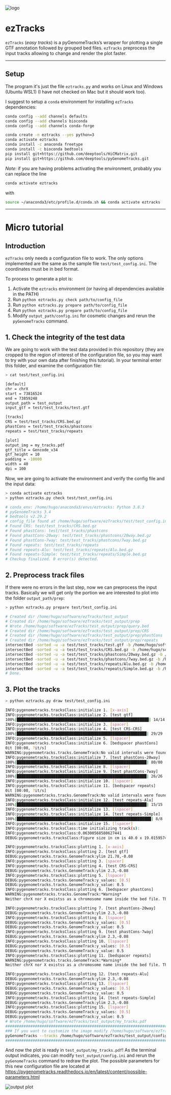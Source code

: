 ![logo](logo.png)
# ezTracks
`ezTracks` (*easy tracks*) is a pyGenomeTracks’s wrapper for plotting a single GTF annotation followed by grouped bed files. `ezTracks` preprocess the input tracks allowing to change and render the plot faster.

---
## Setup
The program it's just the file `eztracks.py` and works on Linux and Windows (Ubuntu WSL1) (I have not checked on Mac but it should work too). 

I suggest to setup a `conda` environment for installing `ezTracks` dependencies:

```bash
conda config --add channels defaults
conda config --add channels bioconda
conda config --add channels conda-forge

conda create -n eztracks --yes python=3
conda activate eztracks
conda install -c anaconda freetype
conda install -c bioconda bedtools
pip install git+https://github.com/deeptools/HiCMatrix.git
pip install git+https://github.com/deeptools/pyGenomeTracks.git
```

*Note*: if you are having problems activating the environment, probably you can replace the line 
```bash
conda activate eztracks
````
with
```bash
source ~/anaconda3/etc/profile.d/conda.sh && conda activate eztracks
```

---
# Micro tutorial
## Introduction
`ezTracks` only needs a configuration file to work. The only options implemented are the same as the sample file `test/test_config.ini`. The coordinates must be in bed format.

To process to generate a plot is:
1. Activate the `eztracks` environment (or having all dependencies available in the PATH)
2. Run `python eztracks.py check path/to/config_file`
3. Run `python eztracks.py prepare path/to/config_file`
4. Run `python eztracks.py prepare path/to/config_file`
5. Modify `output_path/config.ini` for cosmetic changes and rerun the `pyGenomeTracks` command.

## 1. Check the integrity of the test data
We are going to work with the test data provided in this repository (they are cropped to the region of interest of the configuration file, so you may want to try with your own data after finishing this tutorial). In your terminal enter this folder, and examine the configuration file:
```bash
> cat test/test_config.ini

[default]
chr = chrX
start = 73816524
end = 73859248
output_path = test_output
input_gtf = test/test_tracks/test.gtf

[tracks]
CRS = test/test_tracks/CRS.bed.gz
phastCons = test/test_tracks/phastcons
repeats = test/test_tracks/repeats

[plot]
output_img = my_tracks.pdf
gtf_title = Gencode_v34
gtf_height = 10
padding = -10000
width = 40
dpi = 100
```

Now, we are going to activate the environment and verify the config file and the input data:
```bash
> conda activate eztracks
> python eztracks.py check test/test_config.ini

# conda_env: /home/hugo/anaconda3/envs/eztracks: Python 3.8.3
# pyGenomeTracks 3.4
# bedtools v2.29.2
# config_file found at /home/hugo/software/ezTracks/test/test_config.ini
# Found CRS: test/test_tracks/CRS.bed.gz
# Found phastCons: test/test_tracks/phastcons
# Found phastCons-20way: test/test_tracks/phastcons/20way.bed.gz
# Found phastCons-7way: test/test_tracks/phastcons/7way.bed.gz
# Found repeats: test/test_tracks/repeats
# Found repeats-Alu: test/test_tracks/repeats/Alu.bed.gz
# Found repeats-Simple: test/test_tracks/repeats/Simple.bed.gz
# Checkup finalized. 0 error(s) detected.
```

## 2. Preprocess track files
If there were no errors in the last step, now we can preprocess the input tracks. Basically we will get only the portion we are interested to plot into the folder `output_path/prep`:


```bash
> python eztracks.py prepare test/test_config.ini

# Created dir /home/hugo/software/ezTracks/test_output
# Created dir /home/hugo/software/ezTracks/test_output/prep
# Wrote /home/hugo/software/ezTracks/test_output/prep/query.bed
# Created dir /home/hugo/software/ezTracks/test_output/prep/CRS
# Created dir /home/hugo/software/ezTracks/test_output/prep/phastCons
# Created dir /home/hugo/software/ezTracks/test_output/prep/repeats
intersectBed -sorted -u -a test/test_tracks/test.gtf -b /home/hugo/software/ezTracks/test_output/prep/query.bed | sort -k1,1 -k4,4n > /home/hugo/software/ezTracks/test_output/prep/input.gtf
intersectBed -sorted -u -a test/test_tracks/CRS.bed.gz -b /home/hugo/software/ezTracks/test_output/prep/query.bed > /home/hugo/software/ezTracks/test_output/prep/CRS/CRS.bed
intersectBed -sorted -u -a test/test_tracks/phastcons/20way.bed.gz -b /home/hugo/software/ezTracks/test_output/prep/query.bed > /home/hugo/software/ezTracks/test_output/prep/phastCons/20way.bed
intersectBed -sorted -u -a test/test_tracks/phastcons/7way.bed.gz -b /home/hugo/software/ezTracks/test_output/prep/query.bed > /home/hugo/software/ezTracks/test_output/prep/phastCons/7way.bed
intersectBed -sorted -u -a test/test_tracks/repeats/Alu.bed.gz -b /home/hugo/software/ezTracks/test_output/prep/query.bed > /home/hugo/software/ezTracks/test_output/prep/repeats/Alu.bed
intersectBed -sorted -u -a test/test_tracks/repeats/Simple.bed.gz -b /home/hugo/software/ezTracks/test_output/prep/query.bed > /home/hugo/software/ezTracks/test_output/prep/repeats/Simple.bed
# Done.
```

## 3. Plot the tracks


```bash
> python eztracks.py draw test/test_config.ini

INFO:pygenometracks.tracksClass:initialize 1. [x-axis]
INFO:pygenometracks.tracksClass:initialize 2. [test gtf]
100%|██████████████████████████████████████████████████████████| 14/14 [00:00<00:00, 2763.96it/s]
INFO:pygenometracks.tracksClass:initialize 3. [spacer]
INFO:pygenometracks.tracksClass:initialize 4. [test CRS-CRS]
100%|█████████████████████████████████████████████████████████| 29/29 [00:00<00:00, 30234.85it/s]
INFO:pygenometracks.tracksClass:initialize 5. [lspacer]
INFO:pygenometracks.tracksClass:initialize 6. [bedspacer phastCons]
0it [00:00, ?it/s]
WARNING:pygenometracks.tracks.GenomeTrack:No valid intervals were found in file /home/hugo/software/ezTracks/test_output/prep/empty.bed
INFO:pygenometracks.tracksClass:initialize 7. [test phastCons-20way]
100%|█████████████████████████████████████████████████████████| 80/80 [00:00<00:00, 36784.07it/s]
INFO:pygenometracks.tracksClass:initialize 8. [lspacer]
INFO:pygenometracks.tracksClass:initialize 9. [test phastCons-7way]
100%|█████████████████████████████████████████████████████████| 26/26 [00:00<00:00, 34997.40it/s]
INFO:pygenometracks.tracksClass:initialize 10. [lspacer]
INFO:pygenometracks.tracksClass:initialize 11. [bedspacer repeats]
0it [00:00, ?it/s]
WARNING:pygenometracks.tracks.GenomeTrack:No valid intervals were found in file /home/hugo/software/ezTracks/test_output/prep/empty.bed
INFO:pygenometracks.tracksClass:initialize 12. [test repeats-Alu]
100%|█████████████████████████████████████████████████████████| 15/15 [00:00<00:00, 24887.09it/s]
INFO:pygenometracks.tracksClass:initialize 13. [lspacer]
INFO:pygenometracks.tracksClass:initialize 14. [test repeats-Simple]
100%|███████████████████████████████████████████████████████████| 8/8 [00:00<00:00, 23967.45it/s]
INFO:pygenometracks.tracksClass:initialize 15. [lspacer]
INFO:pygenometracks.tracksClass:time initializing track(s):
INFO:pygenometracks.tracksClass:0.06300568580627441
DEBUG:pygenometracks.tracksClass:Figure size in cm is 40.0 x 19.015957446808514. Dpi is set to 100

INFO:pygenometracks.tracksClass:plotting 1. [x-axis]
INFO:pygenometracks.tracksClass:plotting 2. [test gtf]
DEBUG:pygenometracks.tracks.GenomeTrack:ylim 21.78,-0.08
INFO:pygenometracks.tracksClass:plotting 3. [spacer]
INFO:pygenometracks.tracksClass:plotting 4. [test CRS-CRS]
DEBUG:pygenometracks.tracks.GenomeTrack:ylim 2.3,-0.08
INFO:pygenometracks.tracksClass:plotting 5. [lspacer]
DEBUG:pygenometracks.tracks.GenomeTrack:y_values: [0.5]
DEBUG:pygenometracks.tracks.GenomeTrack:y_value: 0.5
INFO:pygenometracks.tracksClass:plotting 6. [bedspacer phastCons]
WARNING:pygenometracks.tracks.GenomeTrack:*Warning*
Neither chrX nor X existss as a chromosome name inside the bed file. This will generate an empty track!!

INFO:pygenometracks.tracksClass:plotting 7. [test phastCons-20way]
DEBUG:pygenometracks.tracks.GenomeTrack:ylim 2.3,-0.08
INFO:pygenometracks.tracksClass:plotting 8. [lspacer]
DEBUG:pygenometracks.tracks.GenomeTrack:y_values: [0.5]
DEBUG:pygenometracks.tracks.GenomeTrack:y_value: 0.5
INFO:pygenometracks.tracksClass:plotting 9. [test phastCons-7way]
DEBUG:pygenometracks.tracks.GenomeTrack:ylim 2.3,-0.08
INFO:pygenometracks.tracksClass:plotting 10. [lspacer]
DEBUG:pygenometracks.tracks.GenomeTrack:y_values: [0.5]
DEBUG:pygenometracks.tracks.GenomeTrack:y_value: 0.5
INFO:pygenometracks.tracksClass:plotting 11. [bedspacer repeats]
WARNING:pygenometracks.tracks.GenomeTrack:*Warning*
Neither chrX nor X existss as a chromosome name inside the bed file. This will generate an empty track!!

INFO:pygenometracks.tracksClass:plotting 12. [test repeats-Alu]
DEBUG:pygenometracks.tracks.GenomeTrack:ylim 2.3,-0.08
INFO:pygenometracks.tracksClass:plotting 13. [lspacer]
DEBUG:pygenometracks.tracks.GenomeTrack:y_values: [0.5]
DEBUG:pygenometracks.tracks.GenomeTrack:y_value: 0.5
INFO:pygenometracks.tracksClass:plotting 14. [test repeats-Simple]
DEBUG:pygenometracks.tracks.GenomeTrack:ylim 2.3,-0.08
INFO:pygenometracks.tracksClass:plotting 15. [lspacer]
DEBUG:pygenometracks.tracks.GenomeTrack:y_values: [0.5]
DEBUG:pygenometracks.tracks.GenomeTrack:y_value: 0.5
# Wrote /home/hugo/software/ezTracks/test_output/my_tracks.pdf
#######################################################################
### If you want to customize the image modify /home/hugo/software/ezTracks/test_output/config.ini and then rerun
pyGenomeTracks --tracks /home/hugo/software/ezTracks/test_output/config.ini --region chrX:73826524-73849248 --fontSize 12 --trackLabelFraction 0.2 --trackLabelHAlign left --width 40 --dpi 100 -o /home/hugo/software/ezTracks/test_output/my_tracks.pdf
#######################################################################
```

And now the plot is ready in `test_output/my_tracks.pdf`! As the terminal output indicates, you can modify `test_output/config.ini` and rerun the `pyGenomeTracks` command to redraw the plot. The possible parameters for this new configuration file are located at https://pygenometracks.readthedocs.io/en/latest/content/possible-parameters.html

![output plot](test_output/my_tracks.png)